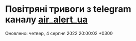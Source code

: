 # Повітряні тривоги з telegram каналу [air_alert_ua](https://t.me/air_alert_ua)

Оновлено:
четвер, 4 серпня 2022 20:00:02 +0300
